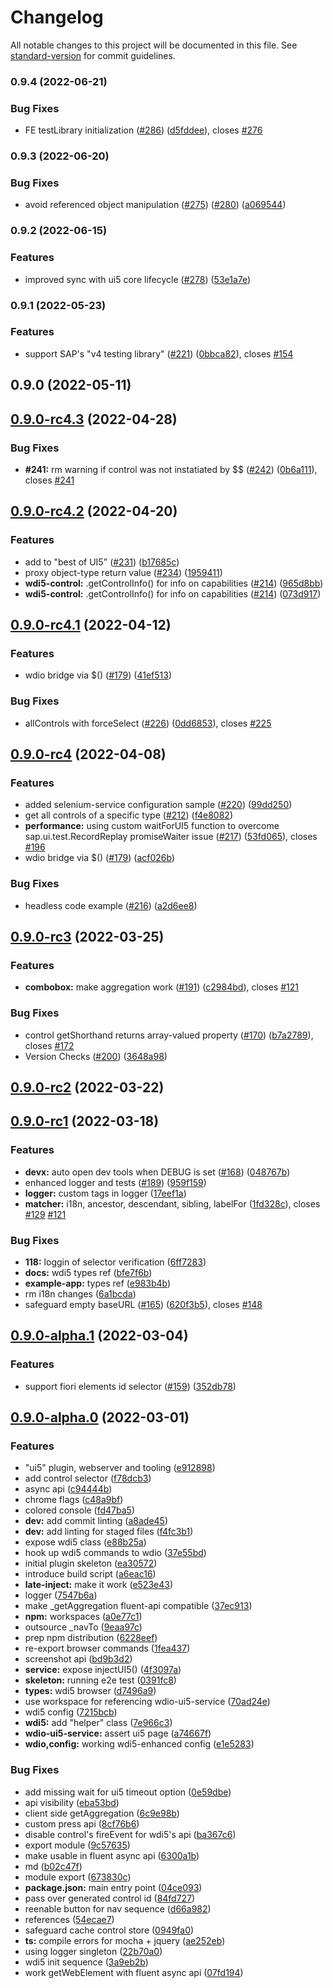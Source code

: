 # Changelog

All notable changes to this project will be documented in this file. See [standard-version](https://github.com/conventional-changelog/standard-version) for commit guidelines.

### 0.9.4 (2022-06-21)


### Bug Fixes

* FE testLibrary initialization ([#286](https://github.com/js-soft/wdi5/issues/286)) ([d5fddee](https://github.com/js-soft/wdi5/commit/d5fddeeb348eb503288a8f8978e58204d0642494)), closes [#276](https://github.com/js-soft/wdi5/issues/276)

### 0.9.3 (2022-06-20)


### Bug Fixes

* avoid referenced object manipulation ([#275](https://github.com/js-soft/wdi5/issues/275)) ([#280](https://github.com/js-soft/wdi5/issues/280)) ([a069544](https://github.com/js-soft/wdi5/commit/a069544166c4ba9b1494f63190bef121611d3229))

### 0.9.2 (2022-06-15)


### Features

* improved sync with ui5 core lifecycle ([#278](https://github.com/js-soft/wdi5/issues/278)) ([53e1a7e](https://github.com/js-soft/wdi5/commit/53e1a7e952a84825feb9b42a8a9a2684b2ff71f9))

### 0.9.1 (2022-05-23)


### Features

* support SAP's "v4 testing library" ([#221](https://github.com/js-soft/wdi5/issues/221)) ([0bbca82](https://github.com/js-soft/wdi5/commit/0bbca823277c8e814a04e6dc01bb497c3f683a42)), closes [#154](https://github.com/js-soft/wdi5/issues/154)

## 0.9.0 (2022-05-11)

## [0.9.0-rc4.3](https://github.com/js-soft/wdi5/compare/v0.9.0-rc4.2...v0.9.0-rc4.3) (2022-04-28)


### Bug Fixes

* **#241:** rm warning if control was not instatiated by $$ ([#242](https://github.com/js-soft/wdi5/issues/242)) ([0b6a111](https://github.com/js-soft/wdi5/commit/0b6a111ad66644fafb0856627850ba792641ce41)), closes [#241](https://github.com/js-soft/wdi5/issues/241)

## [0.9.0-rc4.2](https://github.com/js-soft/wdi5/compare/v0.9.0-rc4.1...v0.9.0-rc4.2) (2022-04-20)


### Features

* add to "best of UI5" ([#231](https://github.com/js-soft/wdi5/issues/231)) ([b17685c](https://github.com/js-soft/wdi5/commit/b17685c68c3f51ca1bf8b013b49eac90de1f9c73))
* proxy object-type return value ([#234](https://github.com/js-soft/wdi5/issues/234)) ([1959411](https://github.com/js-soft/wdi5/commit/1959411eb9e8dabf3b44521ee718991a7d9e2791))
* **wdi5-control:** .getControlInfo() for info on capabilities ([#214](https://github.com/js-soft/wdi5/issues/214)) ([965d8bb](https://github.com/js-soft/wdi5/commit/965d8bb02154f2bc59bf3be3076eb8950d3c6333))
* **wdi5-control:** .getControlInfo() for info on capabilities ([#214](https://github.com/js-soft/wdi5/issues/214)) ([073d917](https://github.com/js-soft/wdi5/commit/073d9177a89f898c7e89b6b9dfe5dd545e01ae54))

## [0.9.0-rc4.1](https://github.com/js-soft/wdi5/compare/v0.9.0-rc4...v0.9.0-rc4.1) (2022-04-12)


### Features

* wdio bridge via $() ([#179](https://github.com/js-soft/wdi5/issues/179)) ([41ef513](https://github.com/js-soft/wdi5/commit/41ef513960196de73c418d9f2357aec36f0fde13))


### Bug Fixes

* allControls with forceSelect ([#226](https://github.com/js-soft/wdi5/issues/226)) ([0dd6853](https://github.com/js-soft/wdi5/commit/0dd6853f3cebb4b4f134e7ef7664353bdbc4ec54)), closes [#225](https://github.com/js-soft/wdi5/issues/225)

## [0.9.0-rc4](https://github.com/js-soft/wdi5/compare/v0.9.0-rc3...v0.9.0-rc4) (2022-04-08)


### Features

* added selenium-service configuration sample ([#220](https://github.com/js-soft/wdi5/issues/220)) ([99dd250](https://github.com/js-soft/wdi5/commit/99dd250fd696371b7f68d0d56be30d62beaaa3fe))
* get all controls of a specific type ([#212](https://github.com/js-soft/wdi5/issues/212)) ([f4e8082](https://github.com/js-soft/wdi5/commit/f4e8082a6eae2116c12596524e7774bdb10bb6fa))
* **performance:** using custom waitForUI5 function to overcome sap.ui.test.RecordReplay promiseWaiter issue ([#217](https://github.com/js-soft/wdi5/issues/217)) ([53fd065](https://github.com/js-soft/wdi5/commit/53fd06511eb4d05004dbef72fa1bb9e931a7200d)), closes [#196](https://github.com/js-soft/wdi5/issues/196)
* wdio bridge via $() ([#179](https://github.com/js-soft/wdi5/issues/179)) ([acf026b](https://github.com/js-soft/wdi5/commit/acf026bd0cb7fdafa9412055ae0da23a51cad32c))


### Bug Fixes

* headless code example ([#216](https://github.com/js-soft/wdi5/issues/216)) ([a2d6ee8](https://github.com/js-soft/wdi5/commit/a2d6ee874627f699b9b5884ba14306e8245a2195))

## [0.9.0-rc3](https://github.com/js-soft/wdi5/compare/v0.9.0-rc2...v0.9.0-rc3) (2022-03-25)


### Features

* **combobox:** make aggregation work ([#191](https://github.com/js-soft/wdi5/issues/191)) ([c2984bd](https://github.com/js-soft/wdi5/commit/c2984bd153633105fe7ebe60c318b19fa8580525)), closes [#121](https://github.com/js-soft/wdi5/issues/121)


### Bug Fixes

* control getShorthand returns array-valued property ([#170](https://github.com/js-soft/wdi5/issues/170)) ([b7a2789](https://github.com/js-soft/wdi5/commit/b7a2789b1c26dd754afa5713a0f6431de7a5fca5)), closes [#172](https://github.com/js-soft/wdi5/issues/172)
* Version Checks ([#200](https://github.com/js-soft/wdi5/issues/200)) ([3648a98](https://github.com/js-soft/wdi5/commit/3648a984e442be37e17427b247c6f8d20a4422df))

## [0.9.0-rc2](https://github.com/js-soft/wdi5/compare/v0.9.0-rc1...v0.9.0-rc2) (2022-03-22)

## [0.9.0-rc1](https://github.com/js-soft/wdi5/compare/v0.9.0-alpha.1...v0.9.0-rc1) (2022-03-18)


### Features

* **devx:** auto open dev tools when DEBUG is set ([#168](https://github.com/js-soft/wdi5/issues/168)) ([048767b](https://github.com/js-soft/wdi5/commit/048767b4a1e240b7420bf33b6c000d531c04cc97))
* enhanced logger and tests ([#189](https://github.com/js-soft/wdi5/issues/189)) ([959f159](https://github.com/js-soft/wdi5/commit/959f159a78a3671ab169c415db9b1ed4781e351a))
* **logger:** custom tags in logger ([17eef1a](https://github.com/js-soft/wdi5/commit/17eef1aba365b1ed1620b99bb607157de0d9acc4))
* **matcher:** i18n, ancestor, descendant, sibling, labelFor ([1fd328c](https://github.com/js-soft/wdi5/commit/1fd328cab0de7cd0a6895d717447866ca7de0c7d)), closes [#129](https://github.com/js-soft/wdi5/issues/129) [#121](https://github.com/js-soft/wdi5/issues/121)


### Bug Fixes

* **118:** loggin of selector verification ([6ff7283](https://github.com/js-soft/wdi5/commit/6ff72836a1eccbf40cab524a3a07fe3c446c081d))
* **docs:** wdi5 types ref ([bfe7f6b](https://github.com/js-soft/wdi5/commit/bfe7f6b4dcd29c49bfba9c399235c19552d56ff0))
* **example-app:** types ref ([e983b4b](https://github.com/js-soft/wdi5/commit/e983b4b46d0993f78bef6f01bc4e29750ec80673))
* rm i18n changes ([6a1bcda](https://github.com/js-soft/wdi5/commit/6a1bcdac2893b54050b4102f6d7800aa7559fd38))
* safeguard empty baseURL ([#165](https://github.com/js-soft/wdi5/issues/165)) ([620f3b5](https://github.com/js-soft/wdi5/commit/620f3b5e0fa40280d87883d21fc366f9a8b6f7fb)), closes [#148](https://github.com/js-soft/wdi5/issues/148)

## [0.9.0-alpha.1](https://github.com/js-soft/wdi5/compare/v0.9.0-alpha.0...v0.9.0-alpha.1) (2022-03-04)


### Features

* support fiori elements id selector ([#159](https://github.com/js-soft/wdi5/issues/159)) ([352db78](https://github.com/js-soft/wdi5/commit/352db78190eaff9aa4d14b7b8239f51c85126a39))

## [0.9.0-alpha.0](https://github.com/js-soft/wdi5/compare/v0.8.2...v0.9.0-alpha.0) (2022-03-01)

### Features

- "ui5" plugin, webserver and tooling ([e912898](https://github.com/js-soft/wdi5/commit/e9128987ecaffbe6b09b649cecf819e3ea460539))
- add control selector ([f78dcb3](https://github.com/js-soft/wdi5/commit/f78dcb3ced30a86dcee846013517b3ce235e87b8))
- async api ([c94444b](https://github.com/js-soft/wdi5/commit/c94444b3dc40f57b0997061e433792af7bc8dd54))
- chrome flags ([c48a9bf](https://github.com/js-soft/wdi5/commit/c48a9bf799579b821be85680b6779ac9bf72ff35))
- colored console ([fd47ba5](https://github.com/js-soft/wdi5/commit/fd47ba53f5ad7da26f5eb052a665b78cef0561cd))
- **dev:** add commit linting ([a8ade45](https://github.com/js-soft/wdi5/commit/a8ade4528965710d39f396fae16245e04c081f67))
- **dev:** add linting for staged files ([f4fc3b1](https://github.com/js-soft/wdi5/commit/f4fc3b15eb82307c2be42216e0dc58b19f64ebfb))
- expose wdi5 class ([e88b25a](https://github.com/js-soft/wdi5/commit/e88b25af447f8af083985c3942ff41f5d2874020))
- hook up wdi5 commands to wdio ([37e55bd](https://github.com/js-soft/wdi5/commit/37e55bd11d23a5efd5f244db56a2ae895b96f621))
- initial plugin skeleton ([ea30572](https://github.com/js-soft/wdi5/commit/ea30572b6c51510ae20d5bab0058fc6995923693))
- introduce build script ([a6eac16](https://github.com/js-soft/wdi5/commit/a6eac16f929b6205917c2d4eae7a9e5e93774609))
- **late-inject:** make it work ([e523e43](https://github.com/js-soft/wdi5/commit/e523e435b51dd47300d7957d10f40cb3e214d9c5))
- logger ([7547b6a](https://github.com/js-soft/wdi5/commit/7547b6a4f5ef211737923cc0b5ea4ae99d78d9af))
- make \_getAggregation fluent-api compatible ([37ec913](https://github.com/js-soft/wdi5/commit/37ec91355dcc32d4d1c30449a6a2a6a5177e3948))
- **npm:** workspaces ([a0e77c1](https://github.com/js-soft/wdi5/commit/a0e77c113bf3a0ddd7ceaa92f4d4c64b3669fa11))
- outsource \_navTo ([9eaa97c](https://github.com/js-soft/wdi5/commit/9eaa97c4d6c6e169cb1898da5d7b5bd6b34031b6))
- prep npm distribution ([6228eef](https://github.com/js-soft/wdi5/commit/6228eefb6866cc9603397e047da6f92982393096))
- re-export browser commands ([1fea437](https://github.com/js-soft/wdi5/commit/1fea437ecc7f31e313a0d5556addc00efe6f1a5d))
- screenshot api ([bd9b3d2](https://github.com/js-soft/wdi5/commit/bd9b3d21c97c74bbff15e35650727fa26d67c056))
- **service:** expose injectUI5() ([4f3097a](https://github.com/js-soft/wdi5/commit/4f3097a8be3078bfb5b70c4993b5d9e2b1772025))
- **skeleton:** running e2e test ([0391fc8](https://github.com/js-soft/wdi5/commit/0391fc8ec440dc8a7cd596ff5b1cd12ac7b9e652))
- **types:** wdi5 browser ([d7496a9](https://github.com/js-soft/wdi5/commit/d7496a906f467a9e93a0fc8ca5c0b3f5cd666da9))
- use workspace for referencing wdio-ui5-service ([70ad24e](https://github.com/js-soft/wdi5/commit/70ad24e2be0705a4c249f079a01ae92daedff25b))
- wdi5 config ([7215bcb](https://github.com/js-soft/wdi5/commit/7215bcbcdeafa2b1b68fac7017382f5bd6d1ec62))
- **wdi5:** add "helper" class ([7e966c3](https://github.com/js-soft/wdi5/commit/7e966c31dc3680c2edfd9e7b6a1c2b06294e2226))
- **wdio-ui5-service:** assert ui5 page ([a74667f](https://github.com/js-soft/wdi5/commit/a74667f78d6569c31da8378874a8d30defda8ed2))
- **wdio,config:** working wdi5-enhanced config ([e1e5283](https://github.com/js-soft/wdi5/commit/e1e528375b9c9e70abeac8a65d5dedebc27fb904))

### Bug Fixes

- add missing wait for ui5 timeout option ([0e59dbe](https://github.com/js-soft/wdi5/commit/0e59dbe9d43f5d647f48ae2c02346dbe8e4dd776))
- api visibility ([eba53bd](https://github.com/js-soft/wdi5/commit/eba53bd05809828345795bd066658d7f2f54dabf))
- client side getAggregation ([6c9e98b](https://github.com/js-soft/wdi5/commit/6c9e98bb97e185915962ec9d2c35fd671199b95e))
- custom press api ([8cf76b6](https://github.com/js-soft/wdi5/commit/8cf76b6fbe7e235a7b949b0a7f884071c1905eff))
- disable control's fireEvent for wdi5's api ([ba367c6](https://github.com/js-soft/wdi5/commit/ba367c6708d4d70d5bb33e5c589638b8e472bd0f))
- export module ([9c57635](https://github.com/js-soft/wdi5/commit/9c57635d46a30973e6788853f8860516a5a877a1))
- make usable in fluent async api ([6300a1b](https://github.com/js-soft/wdi5/commit/6300a1b5aa34e4a3e6e20bdaf9e2d5ee7530ac6a))
- md ([b02c47f](https://github.com/js-soft/wdi5/commit/b02c47fbcb1ab9f64be0c27efc4bd9634d83e4e9))
- module export ([673830c](https://github.com/js-soft/wdi5/commit/673830ce169ca08fc08430d3be863c1ec53b78bf))
- **package.json:** main entry point ([04ce093](https://github.com/js-soft/wdi5/commit/04ce093c915244361a877e0d3c7c4277232354c5))
- pass over generated control id ([84fd727](https://github.com/js-soft/wdi5/commit/84fd727ba48d0539c26f0a3792cdd42ec517e159))
- reenable button for nav sequence ([d66a982](https://github.com/js-soft/wdi5/commit/d66a982bef925bd85eab77b37a9603bdb00a78b1))
- references ([54ecae7](https://github.com/js-soft/wdi5/commit/54ecae79a01fedc97a12694c7dee0597e1c17d10))
- safeguard cache control store ([0949fa0](https://github.com/js-soft/wdi5/commit/0949fa035df3d7cd0334b4a6881677868bf3fd60))
- **ts:** compile errors for mocha + jquery ([ae252eb](https://github.com/js-soft/wdi5/commit/ae252ebcaf73c97a350d204f98f9cdff9dd10d6f))
- using logger singleton ([22b70a0](https://github.com/js-soft/wdi5/commit/22b70a08ab85de44de88cf157bc1160e9a3731ef))
- wdi5 init sequence ([3a9eb2b](https://github.com/js-soft/wdi5/commit/3a9eb2b1aa129df7c12d083d4bb3ade180f5fb6b))
- work getWebElement with fluent async api ([07fd194](https://github.com/js-soft/wdi5/commit/07fd194c983d727c234401bbad8388dc4fbd0e7a))

